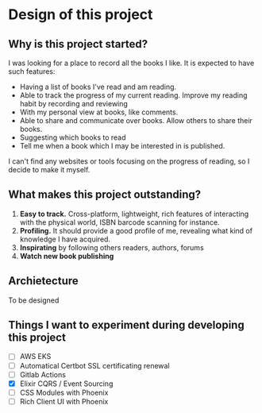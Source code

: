 # Design of this project

## Why is this project started?

I was looking for a place to record all the books I like. It is expected to have such features:

* Having a list of books I've read and am reading.
* Able to track the progress of my current reading.  Improve my reading habit by recording and reviewing
* With my personal view at books, like comments.
* Able to share and communicate over books. Allow others to share their books.
* Suggesting which books to read
* Tell me when a book which I may be interested in is published.

I can't find any websites or tools focusing on the progress of reading, so I decide to make it myself.

## What makes this project outstanding?

1. **Easy to track.** Cross-platform, lightweight, rich features of interacting with the physical world, ISBN barcode scanning for instance.
2. **Profiling.** It should provide a good profile of me, revealing what kind of knowledge I have acquired.
3. **Inspirating** by following others readers, authors, forums
2. **Watch new book publishing**

## Archietecture

To be designed

## Things I want to experiment during developing this project

* [ ] AWS EKS
* [ ] Automatical Certbot SSL certificating renewal
* [ ] Gitlab Actions
* [x] Elixir CQRS / Event Sourcing
* [ ] CSS Modules with Phoenix
* [ ] Rich Client UI with Phoenix
